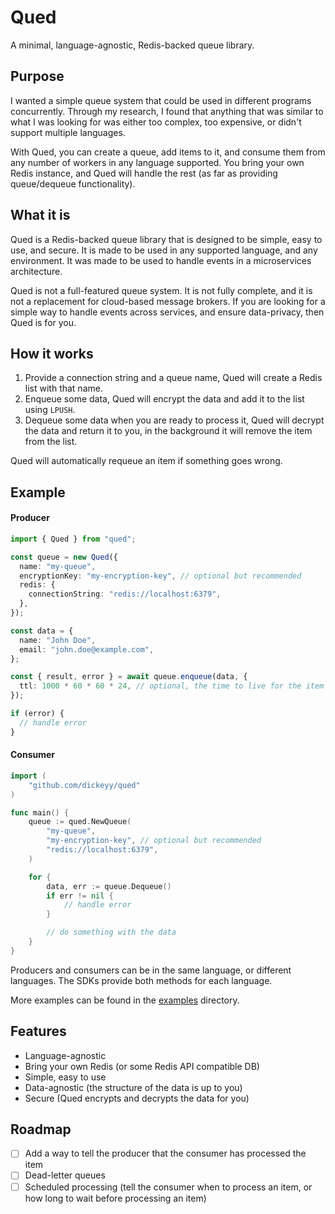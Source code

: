 # Qued

A minimal, language-agnostic, Redis-backed queue library.

## Purpose

I wanted a simple queue system that could be used in different programs concurrently. Through my research, I found that anything that was similar to what I was looking for was either too complex, too expensive, or didn't support multiple languages.

With Qued, you can create a queue, add items to it, and consume them from any number of workers in any language supported. You bring your own Redis instance, and Qued will handle the rest (as far as providing queue/dequeue functionality).

## What it is

Qued is a Redis-backed queue library that is designed to be simple, easy to use, and secure. It is made to be used in any supported language, and any environment. It was made to be used to handle events in a microservices architecture.

Qued is not a full-featured queue system. It is not fully complete, and it is not a replacement for cloud-based message brokers. If you are looking for a simple way to handle events across services, and ensure data-privacy, then Qued is for you.

## How it works

1. Provide a connection string and a queue name, Qued will create a Redis list with that name.
2. Enqueue some data, Qued will encrypt the data and add it to the list using `LPUSH`.
3. Dequeue some data when you are ready to process it, Qued will decrypt the data and return it to you, in the background it will remove the item from the list.

Qued will automatically requeue an item if something goes wrong.

## Example

#### Producer

```ts
import { Qued } from "qued";

const queue = new Qued({
  name: "my-queue",
  encryptionKey: "my-encryption-key", // optional but recommended
  redis: {
    connectionString: "redis://localhost:6379",
  },
});

const data = {
  name: "John Doe",
  email: "john.doe@example.com",
};

const { result, error } = await queue.enqueue(data, {
  ttl: 1000 * 60 * 60 * 24, // optional, the time to live for the item in milliseconds
});

if (error) {
  // handle error
}
```

#### Consumer

```go
import (
    "github.com/dickeyy/qued"
)

func main() {
    queue := qued.NewQueue(
        "my-queue",
        "my-encryption-key", // optional but recommended
        "redis://localhost:6379",
    )

    for {
        data, err := queue.Dequeue()
        if err != nil {
            // handle error
        }

        // do something with the data
    }
}
```

Producers and consumers can be in the same language, or different languages. The SDKs provide both methods for each language.

More examples can be found in the [examples](./examples) directory.

## Features

- Language-agnostic
- Bring your own Redis (or some Redis API compatible DB)
- Simple, easy to use
- Data-agnostic (the structure of the data is up to you)
- Secure (Qued encrypts and decrypts the data for you)

## Roadmap

- [ ] Add a way to tell the producer that the consumer has processed the item
- [ ] Dead-letter queues
- [ ] Scheduled processing (tell the consumer when to process an item, or how long to wait before processing an item)
